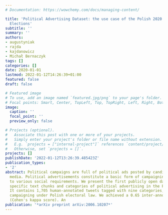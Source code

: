 ```yaml
---
# Documentation: https://wowchemy.com/docs/managing-content/

title: 'Political Advertising Dataset: the use case of the Polish 2020 Presidential
  Elections'
subtitle: ''
summary: ''
authors:
- augustyniak
- rajda
- kajdanowicz
- Michał Bernaczyk
tags: []
categories: []
date: 2020-01-01
lastmod: 2022-01-12T14:26:39+01:00
featured: false
draft: false

# Featured image
# To use, add an image named `featured.jpg/png` to your page's folder.
# Focal points: Smart, Center, TopLeft, Top, TopRight, Left, Right, BottomLeft, Bottom, BottomRight.
image:
  caption: ''
  focal_point: ''
  preview_only: false

# Projects (optional).
#   Associate this post with one or more of your projects.
#   Simply enter your project's folder or file name without extension.
#   E.g. `projects = ["internal-project"]` references `content/project/deep-learning/index.md`.
#   Otherwise, set `projects = []`.
projects: []
publishDate: '2022-01-12T13:26:39.485423Z'
publication_types:
- '2'
abstract: Political campaigns are full of political ads posted by candidates on social
  media. Political advertisements constitute a basic form of campaigning, subjected
  to various social requirements. We present the first publicly open dataset for detecting
  specific text chunks and categories of political advertising in the Polish language.
  It contains 1,705 human-annotated tweets tagged with nine categories, which constitute
  campaigning under Polish electoral law. We achieved a 0.65 inter-annotator agreement
  (Cohen's kappa score). An
publication: '*arXiv preprint arXiv:2006.10207*'
---
```

